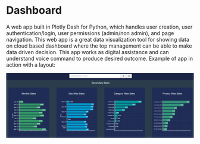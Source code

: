 # Dashboard

A web app built in Plotly Dash for Python, which handles user creation, user authentication/login, user permissions (admin/non admin), and page navigation.
This web app is a great data visualization tool for showing data on cloud based dashboard where the top management can be able to make data driven decision. 
This app works as digital assistance and can understand voice command to produce desired outcome.
Example of app in action with a layout:

![](/images/dashboard.PNG)



